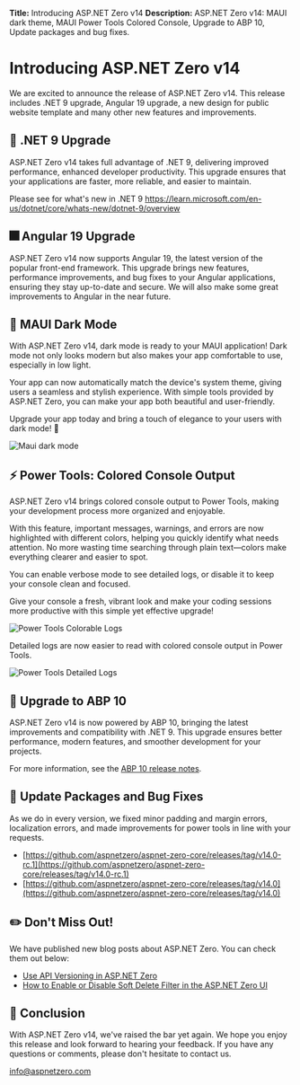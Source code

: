 **Title:** Introducing ASP.NET Zero v14
**Description:** ASP.NET Zero v14: MAUI dark theme, MAUI Power Tools Colored Console, Upgrade to ABP 10, Update packages and bug fixes.

# Introducing ASP.NET Zero v14

We are excited to announce the release of ASP.NET Zero v14. This release includes .NET 9 upgrade, Angular 19 upgrade, a new design for public website template and many other new features and improvements.

## 🌟 .NET 9 Upgrade

ASP.NET Zero v14 takes full advantage of .NET 9, delivering improved performance, enhanced developer productivity. This upgrade ensures that your applications are faster, more reliable, and easier to maintain.

Please see for what's new in .NET 9 https://learn.microsoft.com/en-us/dotnet/core/whats-new/dotnet-9/overview

## 🎆 Angular 19 Upgrade

ASP.NET Zero v14 now supports Angular 19, the latest version of the popular front-end framework. This upgrade brings new features, performance improvements, and bug fixes to your Angular applications, ensuring they stay up-to-date and secure. We will also make some great improvements to Angular in the near future.

## 🌙 MAUI Dark Mode

With ASP.NET Zero v14, dark mode is ready to your MAUI application! Dark mode not only looks modern but also makes your app comfortable to use, especially in low light.

Your app can now automatically match the device's system theme, giving users a seamless and stylish experience. With simple tools provided by ASP.NET Zero, you can make your app both beautiful and user-friendly.

Upgrade your app today and bring a touch of elegance to your users with dark mode! 🌙

![Maui dark mode](/Images/Blog/dark-mode-maui.gif)

## ⚡ Power Tools: Colored Console Output

ASP.NET Zero v14 brings colored console output to Power Tools, making your development process more organized and enjoyable.

With this feature, important messages, warnings, and errors are now highlighted with different colors, helping you quickly identify what needs attention. No more wasting time searching through plain text—colors make everything clearer and easier to spot.

You can enable verbose mode to see detailed logs, or disable it to keep your console clean and focused.

Give your console a fresh, vibrant look and make your coding sessions more productive with this simple yet effective upgrade! 

![Power Tools Colorable Logs](/Images/Blog/power-tools-colorable-logs.png)

Detailed logs are now easier to read with colored console output in Power Tools.

![Power Tools Detailed Logs](/Images/Blog/power-tools-detailed-logs.gif)

## 🌅 Upgrade to ABP 10

ASP.NET Zero v14 is now powered by ABP 10, bringing the latest improvements and compatibility with .NET 9. This upgrade ensures better performance, modern features, and smoother development for your projects. 

For more information, see the [ABP 10 release notes](https://github.com/aspnetboilerplate/aspnetboilerplate/releases/tag/v10.0).

## 🐛 Update Packages and Bug Fixes

As we do in every version, we fixed minor padding and margin errors, localization errors, and made improvements for power tools in line with your requests.

* [https://github.com/aspnetzero/aspnet-zero-core/releases/tag/v14.0-rc.1](https://github.com/aspnetzero/aspnet-zero-core/releases/tag/v14.0-rc.1)
* [https://github.com/aspnetzero/aspnet-zero-core/releases/tag/v14.0](https://github.com/aspnetzero/aspnet-zero-core/releases/tag/v14.0)

## ✏️ Don't Miss Out! 

We have published new blog posts about ASP.NET Zero. You can check them out below:

* [Use API Versioning in ASP.NET Zero](https://aspnetzero.com/blog/use-api-versioning-in-asp.net-zero)
* [How to Enable or Disable Soft Delete Filter in the ASP.NET Zero UI](https://aspnetzero.com/blog/enable-disable-soft-delete-in-the-asp.net-zero)

## 🙏 Conclusion

With ASP.NET Zero v14, we've raised the bar yet again. We hope you enjoy this release and look forward to hearing your feedback. If you have any questions or comments, please don't hesitate to contact us. 

<a href="mailto:info@aspnetzero.com">info@aspnetzero.com</a>

